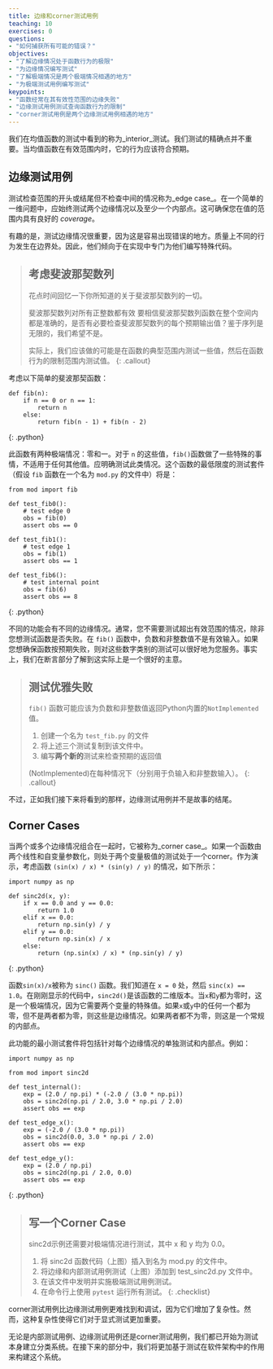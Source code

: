 ```yaml
---
title: 边缘和corner测试用例
teaching: 10
exercises: 0
questions:
- "如何捕获所有可能的错误？"
objectives:
- "了解边缘情况处于函数行为的极限"
- "为边缘情况编写测试"
- "了解极端情况是两个极端情况相遇的地方"
- "为极端测试用例编写测试"
keypoints:
- "函数经常在其有效性范围的边缘失败"
- "边缘测试用例测试查询函数行为的限制"
- "corner测试用例是两个边缘测试用例相遇的地方"
---
```


我们在均值函数的测试中看到的称为_interior_测试。我们测试的精确点并不重要。当均值函数在有效范围内时，它的行为应该符合预期。

## 边缘测试用例

测试检查范围的开头或结尾但不检查中间的情况称为_edge case_。在一个简单的一维问题中，应始终测试两个边缘情况以及至少一个内部点。这可确保您在值的范围内具有良好的 _coverage_。

有趣的是，测试边缘情况很重要，因为这是容易出现错误的地方。质量上不同的行为发生在边界处。因此，他们倾向于在实现中专门为他们编写特殊代码。

> ## 考虑斐波那契数列
>
> 花点时间回忆一下你所知道的关于斐波那契数列的一切。
>
> 斐波那契数列对所有正整数都有效 要相信斐波那契数列函数在整个空间内都是准确的，是否有必要检查斐波那契数列的每个预期输出值？鉴于序列是无限的，我们希望不是。
>
> 实际上，我们应该做的可能是在函数的典型范围内测试一些值，然后在函数行为的限制范围内测试值。
{: .callout}

考虑以下简单的斐波那契函数：

~~~
def fib(n):
    if n == 0 or n == 1:
        return n
    else:
        return fib(n - 1) + fib(n - 2)
~~~
{: .python}

此函数有两种极端情况：零和一。对于 `n` 的这些值，`fib()`函数做了一些特殊的事情，不适用于任何其他值。应明确测试此类情况。这个函数的最低限度的测试套件（假设 `fib` 函数在一个名为 `mod.py` 的文件中）将是：

~~~
from mod import fib

def test_fib0():
    # test edge 0
    obs = fib(0)
    assert obs == 0

def test_fib1():
    # test edge 1
    obs = fib(1)
    assert obs == 1

def test_fib6():
    # test internal point
    obs = fib(6)
    assert obs == 8
~~~
{: .python}

不同的功能会有不同的边缘情况。通常，您不需要测试超出有效范围的情况，除非您想测试函数是否失败。在 `fib()` 函数中，负数和非整数值不是有效输入。如果您想确保函数按预期失败，则对这些数字类别的测试可以很好地为您服务。事实上，我们在断言部分了解到这实际上是一个很好的主意。

> ## 测试优雅失败
>
> `fib()` 函数可能应该为负数和非整数值返回Python内置的`NotImplemented`值。
>
> 1. 创建一个名为 `test_fib.py` 的文件
> 2. 将上述三个测试复制到该文件中。
> 3. 编写**两个新的**测试来检查预期的返回值
>
> (NotImplemented)在每种情况下（分别用于负输入和非整数输入）。
{: .callout}

不过，正如我们接下来将看到的那样，边缘测试用例并不是故事的结尾。

## Corner Cases

当两个或多个边缘情况组合在一起时，它被称为_corner case_。如果一个函数由两个线性和自变量参数化，则处于两个变量极值的测试处于一个corner。作为演示，考虑函数 `(sin(x) / x) * (sin(y) / y)` 的情况，如下所示：

~~~
import numpy as np

def sinc2d(x, y):
    if x == 0.0 and y == 0.0:
        return 1.0
    elif x == 0.0:
        return np.sin(y) / y
    elif y == 0.0:
        return np.sin(x) / x
    else:
        return (np.sin(x) / x) * (np.sin(y) / y)
~~~
{: .python}

函数`sin(x)/x`被称为 `sinc()` 函数。我们知道在 `x = 0` 处，然后 `sinc(x) == 1.0`。在刚刚显示的代码中，`sinc2d()`是该函数的二维版本。当`x`和`y`都为零时，这是一个极端情况，因为它需要两个变量的特殊值。如果`x`或`y`中的任何一个都为零，但不是两者都为零，则这些是边缘情况。如果两者都不为零，则这是一个常规的内部点。

此功能的最小测试套件将包括针对每个边缘情况的单独测试和内部点。例如：

~~~
import numpy as np

from mod import sinc2d

def test_internal():
    exp = (2.0 / np.pi) * (-2.0 / (3.0 * np.pi))
    obs = sinc2d(np.pi / 2.0, 3.0 * np.pi / 2.0)
    assert obs == exp

def test_edge_x():
    exp = (-2.0 / (3.0 * np.pi))
    obs = sinc2d(0.0, 3.0 * np.pi / 2.0)
    assert obs == exp

def test_edge_y():
    exp = (2.0 / np.pi)
    obs = sinc2d(np.pi / 2.0, 0.0)
    assert obs == exp
~~~
{: .python}

> ## 写一个Corner Case
>
> sinc2d示例还需要对极端情况进行测试，其中 x 和 y 均为 0.0。
>
> 1. 将 sinc2d 函数代码（上图）插入到名为 mod.py 的文件中。
> 2. 将边缘和内部测试用例测试（上图）添加到 test_sinc2d.py 文件中。
> 3. 在该文件中发明并实施极端测试用例测试。
> 4. 在命令行上使用 `pytest` 运行所有测试。
{: .checklist}

corner测试用例比边缘测试用例更难找到和调试，因为它们增加了复杂性。然而，这种复杂性使得它们对于显式测试更加重要。

无论是内部测试用例、边缘测试用例还是corner测试用例，我们都已开始为测试本身建立分类系统。在接下来的部分中，我们将更加基于测试在软件架构中的作用来构建这个系统。
